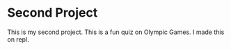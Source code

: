 # Second Project

This is my second project. This is a fun quiz on Olympic Games. I made this on repl.